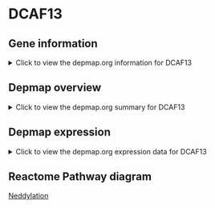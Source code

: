 <h1>DCAF13</h1>

<h2>Gene information</h2>
<details>
  <summary>Click to view the depmap.org information for DCAF13</summary>
  <iframe src="https://depmap.org/portal/gene/DCAF13?tab=about" style="border:none;width:100%;height:800px"></iframe>
</details>

<h2>Depmap overview</h2>
<details>
  <summary>Click to view the depmap.org summary for DCAF13</summary>
  <iframe src="https://depmap.org/portal/gene/DCAF13?tab=overview" style="border:none;width:100%;height:800px"></iframe>
</details>

<h2>Depmap expression</h2>
<details>
  <summary>Click to view the depmap.org expression data for DCAF13</summary>
  <iframe src="https://depmap.org/portal/gene/DCAF13?tab=characterization" style="border:none;width:100%;height:800px"></iframe>
</details>



<h2>Reactome Pathway diagram</h2>
<a href="https://reactome.org/PathwayBrowser/#/R-HSA-8951664">Neddylation</a>



